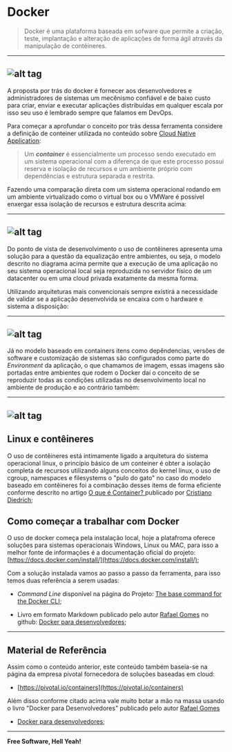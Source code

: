 # Docker

> Docker é uma plataforma baseada em sofware que permite a criação, teste, implantação e alteração de aplicações de forma ágil através da manipulação de contêineres.

---
![alt tag](https://github.com/fiapsecdevops/classroom/raw/master/content/pexels/e1grms4.jpg)
---

A proposta por trás do docker é fornecer aos desenvolvedores e administradores de sistemas um mecênismo confiável e de baixo custo para criar, enviar e executar aplicações distribuídas em qualquer escala por isso seu uso é lembrado sempre que falamos em DevOps.

Para começar a aprofundar o conceito por trás dessa ferramenta considere a definição de conteiner utilizada no conteúdo sobre [Cloud Native Application](https://github.com/fiapsecdevops/classroom/blob/master/content/3microservicos/3.1cloudNativeAplications.md):

> Um ***container*** é essencialmente um processo sendo executado em um sistema operacional com a diferença de que este processo possui reserva e isolação de recursos e um ambiente próprio com dependências e estrutura separada e restrita.

Fazendo uma comparação direta com um sistema operacional rodando em um ambiente virtualizado como o virtual box ou o VMWare é possível enxergar essa isolação de recursos e estrutura descrita acima:

---
![alt tag](https://github.com/fiapsecdevops/classroom/raw/master/content/images/3.2.1dockerDiagram1.png)
---

Do ponto de vista de desenvolvimento o uso de contêineres apresenta uma solução para a questão da equalização entre ambientes, ou seja, o modelo descrito no diagrama acima permite que a execução de uma aplicação no seu sistema operacional local seja reproduzida no servidor físico de um datacenter ou em uma cloud privada exatamente da mesma forma.

Utilizando arquiteturas mais convencionais sempre existirá a necessidade de validar se a aplicação desenvolvida se encaixa com o hardware e sistema a disposição:

---
![alt tag](https://github.com/fiapsecdevops/classroom/raw/master/content/images/3.2.2dockerDiagram2.png)
---

Já no modelo baseado em containers itens como depêndencias, versões de software e customização de sistemas são configurados como parte do _Environment_ da aplicação, o que chamamos de imagem, essas imagens são portadas entre ambientes que rodem o Docker daí o conceito de se reproduzir todas as condições utilizadas no desenvolvimento local no ambiente de produção e ao contrário também:

---
![alt tag](https://github.com/fiapsecdevops/classroom/raw/master/content/images/3.2.3dockerDiagram3.png)
---

## Linux e contêineres

O uso de contêineres está intimamente ligado a arquitetura do sistema operacional linux, o princípio básico de um conteiner é obter a isolação completa de recursos utilizando alguns conceitos do kernel linux, o uso de cgroup, namespaces e filesystems o "pulo do gato" no caso do modelo baseado em contêineres foi a combinação desses items de forma eficiente conforme descrito no artigo [O que é Container?
](https://www.mundodocker.com.br/o-que-e-container/) publicado por [Cristiano Diedrich](https://www.mundodocker.com.br/author/cristiano/);

## Como começar a trabalhar com Docker

O uso de docker começa pela instalação local, hoje a platafroma oferece soluções para sistemas operacionais Windows, Linux ou MAC, para isso a melhor fonte de informações é a documentação oficial do projeto: [https://docs.docker.com/install/](https://docs.docker.com/install/);

Com a solução instalada vamos ao passo a passo da ferramenta, para isso temos duas referência a serem usadas:

* _Command Line_ disponível na página do Projeto: [The base command for the Docker CLI](https://docs.docker.com/edge/engine/reference/commandline/docker/#child-commands);

* Livro em formato Markdown publicado pelo autor [Rafael Gomes](https://github.com/gomex) no github: [Docker para desenvolvedores](https://github.com/gomex/docker-para-desenvolvedores);

---

## Material de Referência

Assim como o conteúdo anterior, este conteúdo também baseia-se na página da empresa pivotal fornecedora de soluções baseadas em cloud:

* [https://pivotal.io/containers](https://pivotal.io/containers)

Além disso conforme citado acima vale muito botar a mão na massa usando o livro "Docker para Desenvolvedores" publicado pelo autor [Rafael Gomes](https://github.com/gomex)

* [Docker para desenvolvedores](https://github.com/gomex/docker-para-desenvolvedores);

---

**Free Software, Hell Yeah!**

